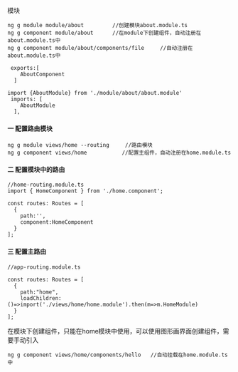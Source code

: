 模块

```
ng g module module/about         //创建模块about.module.ts
ng g component module/about      //在module下创建组件，自动注册在about.module.ts中
ng g component module/about/components/file     //自动注册在about.module.ts中
```

```
 exports:[
    AboutComponent
  ]
```

```
import {AboutModule} from './module/about/about.module'
 imports: [
    AboutModule
  ],
```

#### 一 配置路由模块

```
ng g module views/home --routing     //路由模块
ng g component views/home           //配置主组件，自动注册在home.module.ts
```

#### 二 配置模块中的路由

```
//home-routing.module.ts
import { HomeComponent } from './home.component';

const routes: Routes = [
  {
    path:'',
    component:HomeComponent
  }
];
```

#### 三 配置主路由

```
//app-routing.module.ts

const routes: Routes = [
  {
    path:"home",
    loadChildren:()=>import('./views/home/home.module').then(m=>m.HomeModule)
  }
];
```

在模块下创建组件，只能在home模块中使用，可以使用图形画界面创建组件，需要手动引入

```
ng g component views/home/components/hello   //自动挂载在home.module.ts中
```

